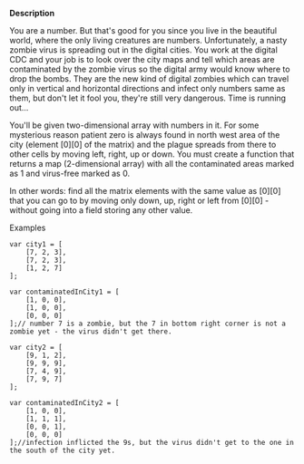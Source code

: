<b> Description </b>

You are a number. But that's good for you since you live in the beautiful world, where the only living creatures are numbers. Unfortunately, a nasty zombie virus is spreading out in the digital cities. You work at the digital CDC and your job is to look over the city maps and tell which areas are contaminated by the zombie virus so the digital army would know where to drop the bombs. They are the new kind of digital zombies which can travel only in vertical and horizontal directions and infect only numbers same as them, but don't let it fool you, they're still very dangerous. Time is running out...

You'll be given two-dimensional array with numbers in it. For some mysterious reason patient zero is always found in north west area of the city (element [0][0] of the matrix) and the plague spreads from there to other cells by moving left, right, up or down. You must create a function that returns a map (2-dimensional array) with all the contaminated areas marked as 1 and virus-free marked as 0.

In other words: find all the matrix elements with the same value as [0][0] that you can go to by moving only down, up, right or left from [0][0] - without going into a field storing any other value.

Examples
```
var city1 = [
    [7, 2, 3],
    [7, 2, 3],
    [1, 2, 7]
];

var contaminatedInCity1 = [
    [1, 0, 0],
    [1, 0, 0],
    [0, 0, 0]
];// number 7 is a zombie, but the 7 in bottom right corner is not a zombie yet - the virus didn't get there.

var city2 = [
    [9, 1, 2],
    [9, 9, 9],
    [7, 4, 9],
    [7, 9, 7]
]; 

var contaminatedInCity2 = [
    [1, 0, 0],
    [1, 1, 1],
    [0, 0, 1],
    [0, 0, 0]
];//infection inflicted the 9s, but the virus didn't get to the one in the south of the city yet.
```
